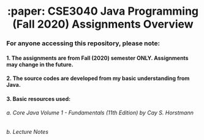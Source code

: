 # <h1 align="center"> :paper: CSE3040 Java Programming (Fall 2020) Assignments Overview

### For anyone accessing this repository, please note:
#### 1. The assignments are from Fall (2020) semester ONLY. Assignments may change in the future. 
#### 2. The source codes are developed from my basic understanding from Java.
#### 3. Basic resources used: 
###### a. Core Java Volume 1 - Fundamentals (11th Edition) by Cay S. Horstmann
###### b. Lecture Notes
